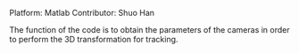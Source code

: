 Platform: Matlab
Contributor: Shuo Han

The function of the code is to obtain the parameters of the cameras in order to perform the 3D transformation for tracking.
